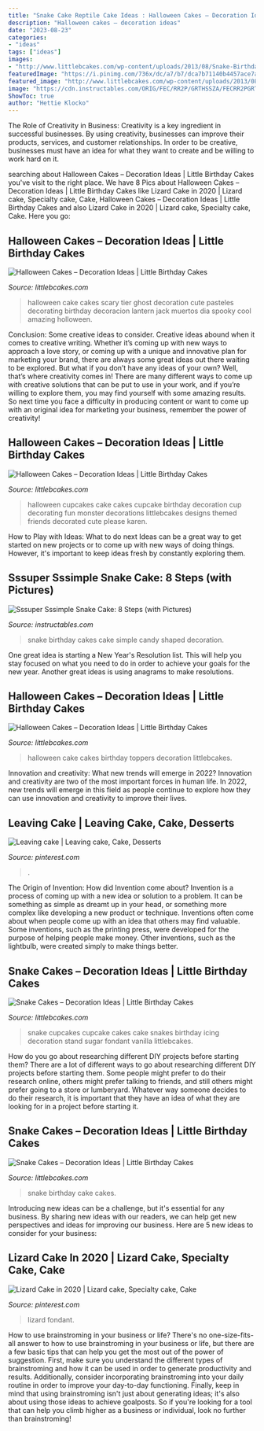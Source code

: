```yaml
---
title: "Snake Cake Reptile Cake Ideas : Halloween Cakes – Decoration Ideas"
description: "Halloween cakes – decoration ideas"
date: "2023-08-23"
categories:
- "ideas"
tags: ["ideas"]
images:
- "http://www.littlebcakes.com/wp-content/uploads/2013/08/Snake-Birthday-Cake-Ideas.jpg"
featuredImage: "https://i.pinimg.com/736x/dc/a7/b7/dca7b71140b4457ace7a846a749bb99d.jpg"
featured_image: "http://www.littlebcakes.com/wp-content/uploads/2013/08/Snake-Birthday-Cake-Ideas.jpg"
image: "https://cdn.instructables.com/ORIG/FEC/RR2P/GRTHSSZA/FECRR2PGRTHSSZA.jpg?width=2100"
ShowToc: true
author: "Hettie Klocko"
---
```



The Role of Creativity in Business:
Creativity is a key ingredient in successful businesses. By using creativity, businesses can improve their products, services, and customer relationships. In order to be creative, businesses must have an idea for what they want to create and be willing to work hard on it.

	

		
searching about Halloween Cakes – Decoration Ideas | Little Birthday Cakes you've visit to the right place. We have 8 Pics about Halloween Cakes – Decoration Ideas | Little Birthday Cakes like Lizard Cake in 2020 | Lizard cake, Specialty cake, Cake, Halloween Cakes – Decoration Ideas | Little Birthday Cakes and also Lizard Cake in 2020 | Lizard cake, Specialty cake, Cake. Here you go:
		
    
## Halloween Cakes – Decoration Ideas | Little Birthday Cakes

<img loading=lazy src="https://www.littlebcakes.com/wp-content/uploads/2013/08/Halloween-Cake.jpg" onerror="this.onerror=null;this.src='https://tse3.mm.bing.net/th?id=OIP.ShCp38NU5hbZyPPNZxnoewHaIZ&amp;pid=15.1';" alt="Halloween Cakes – Decoration Ideas | Little Birthday Cakes">

_Source: littlebcakes.com_

>halloween cake cakes scary tier ghost decoration cute pasteles decorating birthday decoracion lantern jack muertos dia spooky cool amazing holloween. 

	

Conclusion: Some creative ideas to consider.
Creative ideas abound when it comes to creative writing. Whether it’s coming up with new ways to approach a love story, or coming up with a unique and innovative plan for marketing your brand, there are always some great ideas out there waiting to be explored. But what if you don’t have any ideas of your own? Well, that’s where creativity comes in! There are many different ways to come up with creative solutions that can be put to use in your work, and if you’re willing to explore them, you may find yourself with some amazing results. So next time you face a difficulty in producing content or want to come up with an original idea for marketing your business, remember the power of creativity!

    
## Halloween Cakes – Decoration Ideas | Little Birthday Cakes

<img loading=lazy src="http://www.littlebcakes.com/wp-content/uploads/2013/08/Halloween-Cup-Cakes.jpg" onerror="this.onerror=null;this.src='https://tse1.mm.bing.net/th?id=OIP.bt6rqh7WnN6QPYYMBG8vLAHaJ4&amp;pid=15.1';" alt="Halloween Cakes – Decoration Ideas | Little Birthday Cakes">

_Source: littlebcakes.com_

>halloween cupcakes cake cakes cupcake birthday decoration cup decorating fun monster decorations littlebcakes designs themed friends decorated cute please karen. 

	

How to Play with Ideas: What to do next
Ideas can be a great way to get started on new projects or to come up with new ways of doing things. However, it's important to keep ideas fresh by constantly exploring them.

    
## Sssuper Sssimple Snake Cake: 8 Steps (with Pictures)

<img loading=lazy src="https://cdn.instructables.com/ORIG/FEC/RR2P/GRTHSSZA/FECRR2PGRTHSSZA.jpg?width=2100" onerror="this.onerror=null;this.src='https://tse1.mm.bing.net/th?id=OIP.PWiXPdMZQEQUzeNAvNQ4XAHaFj&amp;pid=15.1';" alt="Sssuper Sssimple Snake Cake: 8 Steps (with Pictures)">

_Source: instructables.com_

>snake birthday cakes cake simple candy shaped decoration. 

	

One great idea is starting a New Year's Resolution list. This will help you stay focused on what you need to do in order to achieve your goals for the new year. Another great ideas is using anagrams to make resolutions.

    
## Halloween Cakes – Decoration Ideas | Little Birthday Cakes

<img loading=lazy src="http://www.littlebcakes.com/wp-content/uploads/2013/08/Halloween-Cake-Toppers.jpg" onerror="this.onerror=null;this.src='https://tse1.mm.bing.net/th?id=OIP.F6eZ_KeFGGMz53N6QFjlWQHaJ4&amp;pid=15.1';" alt="Halloween Cakes – Decoration Ideas | Little Birthday Cakes">

_Source: littlebcakes.com_

>halloween cake cakes birthday toppers decoration littlebcakes. 

	

Innovation and creativity: What new trends will emerge in 2022?
Innovation and creativity are two of the most important forces in human life. In 2022, new trends will emerge in this field as people continue to explore how they can use innovation and creativity to improve their lives.

    
## Leaving Cake | Leaving Cake, Cake, Desserts

<img loading=lazy src="https://i.pinimg.com/736x/25/8f/41/258f412e9f78a0dc8a5058b859ded546--cakes.jpg" onerror="this.onerror=null;this.src='https://tse2.mm.bing.net/th?id=OIP.Rbi7XygTs8DtWnuMYv0YfwHaJ3&amp;pid=15.1';" alt="Leaving cake | Leaving cake, Cake, Desserts">

_Source: pinterest.com_

>. 

	

The Origin of Invention: How did Invention come about?
Invention is a process of coming up with a new idea or solution to a problem. It can be something as simple as dreamt up in your head, or something more complex like developing a new product or technique. Inventions often come about when people come up with an idea that others may find valuable. Some inventions, such as the printing press, were developed for the purpose of helping people make money. Other inventions, such as the lightbulb, were created simply to make things better.

    
## Snake Cakes – Decoration Ideas | Little Birthday Cakes

<img loading=lazy src="http://www.littlebcakes.com/wp-content/uploads/2013/08/Cupcake-Snake-Cake.jpg" onerror="this.onerror=null;this.src='https://tse1.mm.bing.net/th?id=OIP.JsuiV4ljRo4jdzVeR13fWgHaJ4&amp;pid=15.1';" alt="Snake Cakes – Decoration Ideas | Little Birthday Cakes">

_Source: littlebcakes.com_

>snake cupcakes cupcake cakes cake snakes birthday icing decoration stand sugar fondant vanilla littlebcakes. 

	

How do you go about researching different DIY projects before starting them?
There are a lot of different ways to go about researching different DIY projects before starting them. Some people might prefer to do their research online, others might prefer talking to friends, and still others might prefer going to a store or lumberyard. Whatever way someone decides to do their research, it is important that they have an idea of what they are looking for in a project before starting it.

    
## Snake Cakes – Decoration Ideas | Little Birthday Cakes

<img loading=lazy src="http://www.littlebcakes.com/wp-content/uploads/2013/08/Snake-Birthday-Cake-Ideas.jpg" onerror="this.onerror=null;this.src='https://tse4.mm.bing.net/th?id=OIP.wKrQKeNhc_aIR71MjOD5HQHaJ4&amp;pid=15.1';" alt="Snake Cakes – Decoration Ideas | Little Birthday Cakes">

_Source: littlebcakes.com_

>snake birthday cake cakes. 

	

Introducing new ideas can be a challenge, but it's essential for any business. By sharing new ideas with our readers, we can help get new perspectives and ideas for improving our business. Here are 5 new ideas to consider for your business: 

    
## Lizard Cake In 2020 | Lizard Cake, Specialty Cake, Cake

<img loading=lazy src="https://i.pinimg.com/736x/dc/a7/b7/dca7b71140b4457ace7a846a749bb99d.jpg" onerror="this.onerror=null;this.src='https://tse2.mm.bing.net/th?id=OIP.BuqoNv2F07HU8XY9YXCZCgHaHa&amp;pid=15.1';" alt="Lizard Cake in 2020 | Lizard cake, Specialty cake, Cake">

_Source: pinterest.com_

>lizard fondant. 

	

How to use brainstroming in your business or life?
There's no one-size-fits-all answer to how to use brainstroming in your business or life, but there are a few basic tips that can help you get the most out of the power of suggestion. First, make sure you understand the different types of brainstroming and how it can be used in order to generate productivity and results. Additionally, consider incorporating brainstroming into your daily routine in order to improve your day-to-day functioning. Finally, keep in mind that using brainstroming isn't just about generating ideas; it's also about using those ideas to achieve goalposts. So if you're looking for a tool that can help you climb higher as a business or individual, look no further than brainstroming!

